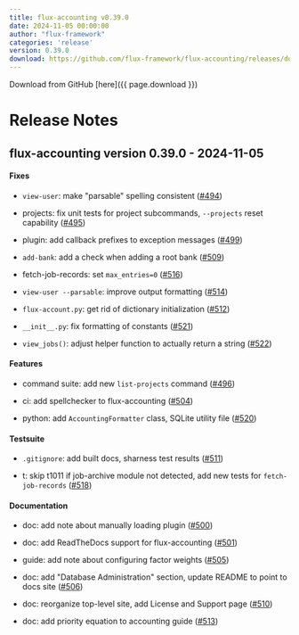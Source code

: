 ```yaml
---
title: flux-accounting v0.39.0
date: 2024-11-05 00:00:00
author: "flux-framework"
categories: 'release'
version: 0.39.0
download: https://github.com/flux-framework/flux-accounting/releases/download/v0.39.0/flux-accounting-0.39.0.tar.gz
---
```


Download from GitHub [here]({{ page.download }})

# Release Notes

flux-accounting version 0.39.0 - 2024-11-05
-------------------------------------------

#### Fixes

* `view-user`: make "parsable" spelling consistent ([#494](https://github.com/flux-framework/flux-accounting/issues/494))

* projects: fix unit tests for project subcommands, `--projects` reset
capability ([#495](https://github.com/flux-framework/flux-accounting/issues/495))

* plugin: add callback prefixes to exception messages ([#499](https://github.com/flux-framework/flux-accounting/issues/499))

* `add-bank`: add a check when adding a root bank ([#509](https://github.com/flux-framework/flux-accounting/issues/509))

* fetch-job-records: set `max_entries=0` ([#516](https://github.com/flux-framework/flux-accounting/issues/516))

* `view-user --parsable`: improve output formatting ([#514](https://github.com/flux-framework/flux-accounting/issues/514))

* `flux-account.py`: get rid of dictionary initialization ([#512](https://github.com/flux-framework/flux-accounting/issues/512))

* `__init__.py`: fix formatting of constants ([#521](https://github.com/flux-framework/flux-accounting/issues/521))

* `view_jobs()`: adjust helper function to actually return a string ([#522](https://github.com/flux-framework/flux-accounting/issues/522))

#### Features

* command suite: add new `list-projects` command ([#496](https://github.com/flux-framework/flux-accounting/issues/496))

* ci: add spellchecker to flux-accounting ([#504](https://github.com/flux-framework/flux-accounting/issues/504))

* python: add `AccountingFormatter` class, SQLite utility file ([#520](https://github.com/flux-framework/flux-accounting/issues/520))

#### Testsuite

* `.gitignore`: add built docs, sharness test results ([#511](https://github.com/flux-framework/flux-accounting/issues/511))

* t: skip t1011 if job-archive module not detected, add new tests for 
`fetch-job-records` ([#518](https://github.com/flux-framework/flux-accounting/issues/518))

#### Documentation

* doc: add note about manually loading plugin ([#500](https://github.com/flux-framework/flux-accounting/issues/500))

* doc: add ReadTheDocs support for flux-accounting ([#501](https://github.com/flux-framework/flux-accounting/issues/501))

* guide: add note about configuring factor weights ([#505](https://github.com/flux-framework/flux-accounting/issues/505))

* doc: add "Database Administration" section, update README to point to docs
site ([#506](https://github.com/flux-framework/flux-accounting/issues/506))

* doc: reorganize top-level site, add License and Support page ([#510](https://github.com/flux-framework/flux-accounting/issues/510))

* doc: add priority equation to accounting guide ([#513](https://github.com/flux-framework/flux-accounting/issues/513))
